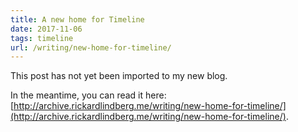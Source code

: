```yaml
---
title: A new home for Timeline
date: 2017-11-06
tags: timeline
url: /writing/new-home-for-timeline/
---
```


This post has not yet been imported to my new blog.

In the meantime, you can read it here: [http://archive.rickardlindberg.me/writing/new-home-for-timeline/](http://archive.rickardlindberg.me/writing/new-home-for-timeline/).
